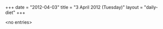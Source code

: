 +++
date = "2012-04-03"
title = "3 April 2012 (Tuesday)"
layout = "daily-diet"
+++

<p>&lt;no entries&gt;</p>